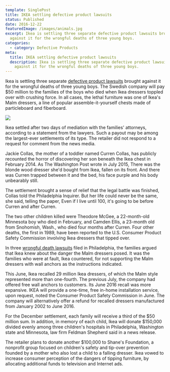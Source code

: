 ```yaml
---
template: SinglePost
title: IKEA settling defective product lawsuits
status: Published
date: 2016-12-22
featuredImage: /images/animals.jpg
excerpt: Ikea is settling three separate defective product lawsuits brought
  against it for the wrongful deaths of three young boys.
categories:
  - category: Defective Products
meta:
  title: IKEA settling defective product lawsuits
  description: Ikea is settling three separate defective product lawsuits brought
    against it for the wrongful deaths of three young boys.
---
```

<!--StartFragment-->

Ikea is settling three separate [defective product lawsuits](https://www.austinaccidentlawyer.com/practice-areas/product-defect-lawyer/) brought against it for the wrongful deaths of three young boys. The Swedish company will pay $50 million to the families of the boys who died when Ikea dressers toppled over with crushing force. In all cases, the lethal furniture was one of Ikea's Malm dressers, a line of popular assemble-it-yourself chests made of particleboard and fiberboard.

![](/images/ikea-settling-defective-product-lawsuits.jpg)

Ikea settled after two days of mediation with the families' attorneys, according to a statement from the lawyers. Such a payout may be among the largest-ever settlements of its type. The retailer did not respond to a request for comment from the news media.

Jackie Collas, the mother of a toddler named Curren Collas, has publicly recounted the horror of discovering her son beneath the Ikea chest in February 2014. As The Washington Post wrote in July 2015, There was the blonde wood dresser she'd bought from Ikea, fallen on its front. And there was Curren trapped between it and the bed, his face purple and his body unbearably still.

The settlement brought a sense of relief that the legal battle was finished, Collas told the Philadelphia Inquirer. But her life could never be the same, she said, telling the paper, Even if I live until 100, it's going to be before Curren and after Curren.

The two other children killed were Theodore McGee, a 22-month-old Minnesota boy who died in February, and Camden Ellis, a 23-month old from Snohomish, Wash., who died four months after Curren. Four other deaths, the first in 1989, have been reported to the U.S. Consumer Product Safety Commission involving Ikea dressers that tipped over.

In three [wrongful death lawsuits](https://www.austinaccidentlawyer.com/practice-areas/wrongful-death-attorney/) filed in Philadelphia, the families argued that Ikea knew about the danger the Malm dressers posed. It was the families who were at fault, Ikea countered, for not supporting the Malm dressers with wall anchors as the instructions indicated.

This June, Ikea recalled 29 million Ikea dressers, of which the Malm style represented more than one-fourth. The previous July, the company had offered free wall anchors to customers. Its June 2016 recall was more expansive. IKEA will provide a one-time, free in-home installation service, upon request, noted the Consumer Product Safety Commission in June. The company will alternatively offer a refund for recalled dressers manufactured from January 2002 to June 2016.

For the December settlement, each family will receive a third of the $50 million sum. In addition, in memory of each child, Ikea will donate $150,000 divided evenly among three children's hospitals in Philadelphia, Washington state and Minnesota, law firm Feldman Shepherd said in a news release.

The retailer plans to donate another $100,000 to Shane's Foundation, a nonprofit group focused on children's safety and tip-over prevention founded by a mother who also lost a child to a falling dresser. Ikea vowed to increase consumer perception of the dangers of tipping furniture, by allocating additional funds to television and Internet ads.

<!--EndFragment-->